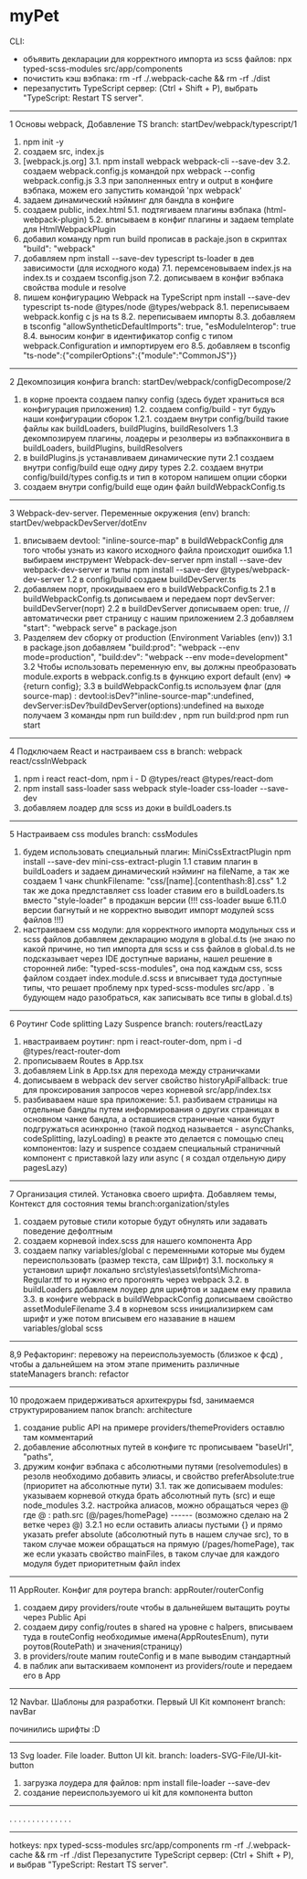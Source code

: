 # myPet

CLI:

- объявить декларации для корректного импорта из scss файлов: npx typed-scss-modules src/app/components
- почистить кэш вэбпака: rm -rf ./.webpack-cache && rm -rf ./dist
- перезапустить TypeScript сервер: (Ctrl + Shift + P), выбрать "TypeScript: Restart TS server".

---

1 Основы webpack, Добавление TS branch: startDev/webpack/typescript/1

1. npm init -y
2. создаем src, index.js
3. [webpack.js.org]
   3.1. npm install webpack webpack-cli --save-dev
   3.2. создаем webpack.config.js командой npx webpack --config webpack.config.js
   3.3 при заполненных entry и output в конфиге вэбпака, можем его запустить командой 'npx webpack'
4. задаем динамический нэйминг для бандла в конфиге
5. создаем public, index.html
   5.1. подтягиваем плагины вэбпака (html-webpack-plugin)
   5.2. вписываем в конфиг плагины и задаем template для HtmlWebpackPlugin
6. добавил команду npm run build прописав в packaje.json в скриптах "build": "webpack"
7. добавляем npm install --save-dev typescript ts-loader в дев зависимости (для исходного кода)
   7.1. перемсеновываем index.js на index.ts и создаем tsconfig.json
   7.2. дописываем в конфиг вэбпака свойства module и resolve
8. пишем конфигурацию Webpack на TypeScript npm install --save-dev typescript ts-node @types/node @types/webpack
   8.1. переписываем webpack.konfig с js на ts
   8.2. переписываем импорты
   8.3. добавляем в tsconfig "allowSyntheticDefaultImports": true, "esModuleInterop": true
   8.4. выносим конфиг в идентификатор config с типом webpack.Configuration и импортируем его
   8.5. добавляем в tsconfig "ts-node":{"compilerOptions":{"module":"CommonJS"}}

---

2 Декомпозиция конфига branch: startDev/webpack/configDecompose/2

1. в корне проекта создаем папку config (здесь будет храниться вся конфигурация приложения)
   1.2. создаем config/build - тут будуь наши конфигурации сборок
   1.2.1. создаем внутри config/build такие файлы как buildLoaders, buildPlugins, buildResolvers
   1.3 декомпозируем плагины, лоадеры и резолверы из вэбпакконвига в buildLoaders, buildPlugins, buildResolvers
2. в buildPlugins.js устанавливаем динамические пути
   2.1 создаем внутри config/build еще одну диру types
   2.2. создаем внутри config/build/types config.ts и тип в котором напишем опции сборки
3. создаем внутри config/build еще один файл buildWebpackConfig.ts

---

3 Webpack-dev-server. Переменные окружения (env) branch: startDev/webpackDevServer/dotEnv

1. вписываем devtool: "inline-source-map" в buildWebpackConfig для того чтобы узнать из какого исходного файла происходит ошибка
   1.1 выбираем инструмент Webpack-dev-server npm install --save-dev webpack-dev-server и типы npm install --save-dev @types/webpack-dev-server
   1.2 в config/build создаем buildDevServer.ts
2. добавляем порт, прокидываем его в buildWebpackConfig.ts
   2.1 в buildWebpackConfig.ts дописываем и передаем порт devServer: buildDevServer(порт)
   2.2 в buildDevServer дописываем open: true, //автоматически рвет страницу с нашим приложением
   2.3 добавляем "start": "webpack serve" в package.json
3. Разделяем dev сборку от production (Environment Variables (env))
   3.1 в package.json добавляем "build:prod": "webpack --env mode=production", "build:dev": "webpack --env mode=development"
   3.2 Чтобы использовать переменную env, вы должны преобразовать module.exports в webpack.config.ts в функцию export default (env) => {return config};
   3.3 в buildWebpackConfig.ts используем флаг (для source-map) : devtool:isDev?"inline-source-map":undefined, devServer:isDev?buildDevServer(options):undefined
   на выходе получаем 3 команды npm run build:dev , npm run build:prod npm run start

---

4 Подключаем React и настраиваем css в branch: webpack react/cssInWebpack

1. npm i react react-dom, npm i - D @types/react @types/react-dom
2. npm install sass-loader sass webpack style-loader css-loader --save-dev
3. добавляем лоадер для scss из доки в buildLoaders.ts

---

5 Настраиваем css modules branch: cssModules

1. будем использовать специальный плагин: MiniCssExtractPlugin npm install --save-dev mini-css-extract-plugin
   1.1 ставим плагин в buildLoaders и задаем динамический нэйминг на fileName, а так же создаем 1 чанк chunkFilename: "css/[name].[contenthash:8].css"
   1.2 так же дока предлставляет css loader ставим его в buildLoaders.ts вместо "style-loader" в продакшн версии
   (!!! css-loader выше 6.11.0 версии багнутый и не корректно выводит импорт модулей scss файлов !!!)
2. настраиваем css модули: для корректного импорта модульных css и scss файлов добавляем декларацию модуля в global.d.ts
   (не знаю по какой причине, но тип импорта для scss и css файлов в global.d.ts не подсказывает через IDE доступные варианы,
   нашел решение в сторонней либе: "typed-scss-modules", она под каждым css, scss файлом создает index.module.d.scss и вписывает туда доступные типы, что решает проблему npx typed-scss-modules src/app . `в будующем надо разобраться, как записывать все типы в global.d.ts)

---

6 Роутинг Code splitting Lazy Suspence branch: routers/reactLazy

1. нвастраиваем роутинг: npm i react-router-dom, npm i -d @types/react-router-dom
2. прописываем Routes в App.tsx
3. добавляем Link в App.tsx для перехода между страничками
4. дописываем в webpack dev server свойство historyApiFallback: true для проксирования запросов через корневой src/app/index.tsx
5. разбиваваем наше spa приложение:
   5.1. разбиваем страницы на отдельные бандлы путем информирования о других страницах в основном чанке бандла, а оставшиеся страничные чанки будут подгружаться асинхронно
   (такой подход называется - asyncChanks, codeSplitting, lazyLoading) в реакте это делается с помощью спец компонентов: lazy и suspence
   создаем специальный страничный компонент с приставкой lazy или async ( я создал отдельную диру pagesLazy)

---

7 Организация стилей. Установка своего шрифта. Добавляем темы, Контекст для состояния темы branch:organization/styles

1. создаем рутовые стили которые будут обнулять или задавать поведение дефолтным
2. создаем корневой index.scss для нашего компонента App
3. создаем папку variables/global с переменными которые мы будем переиспользовать (размер текста, сам Шрифт)
   3.1. поскольку я установил шрифт локально src\styles\assets\fonts\Michroma-Regular.ttf то и нужно его прогонять через webpack
   3.2. в buildLoaders добавляем лоудер для шрифтов и задаем ему правила
   3.3. в конфиге webpack в buildWebpackConfig дописываем свойство assetModuleFilename
   3.4 в корневом scss инициализиркем сам шрифт и уже потом вписывем его назавание в нашем variables/global scss

---

8,9 Рефакторинг: перевожу на переиспользуемость (близкое к фсд) , чтобы а дальнейшем на этом этапе применить различные stateManagers branch: refactor

---

10 продожаем придерживаться архитекруры fsd, занимаемся структурированием папок branch: architecture

1. создание public API на примере providers/themeProviders оставлю там комментарий
2. добавление абсолютных путей в конфиге тс прописываем "baseUrl", "paths",
3. дружим конфиг вэбпака с абсолютными путями (resolvemodules) в резолв необходимо добавить элиасы, и свойство preferAbsolute:true (приоритет на абсолютные пути)
   3.1. так же дописываем modules: указываем корневой откуда брать абсолютный путь (src) и еще node_modules
   3.2. настройка алиасов, можно обращаться через @ где @ : path.src (@/pages/homePage) ------ (возможно сделаю на 2 ветке через @)
   3.2.1 но если оставить алиасы пустыми {} и прямо указать prefer absolute (абсолютный путь в нашем случае src), то в таком случае можеи обращаться на прямую (/pages/homePage), так же если указать свойство mainFiles, в таком случае для каждого модуля будет приоритетным файл index

---

11 AppRouter. Конфиг для роутера branch: appRouter/routerConfig

1. coздаем диру providers/route чтобы в дальнейшем вытащить роуты через Public Api
2. создаем диру config/routes в shared на уровне с halpers, вписываем туда в routeConfig необходимые имена(AppRoutesEnum), пути роутов(RoutePath) и значения(страницу)
3. в providers/route мапим routeConfig и в мапе выводим стандартный <Route/>
4. в паблик апи вытаскиваем компонент из providers/route и передаем его в App

---

12 Navbar. Шаблоны для разработки. Первый UI Kit компонент branch: navBar

починились шрифты :D

---

13 Svg loader. File loader. Button UI kit. branch: loaders-SVG-File/UI-kit-button

1. загрузка лоудера для файлов: npm install file-loader --save-dev
2. создание переиспользуемого ui kit для компонента button

---

.
.
.
.
.
.
.
.
.
.
.
.
.
.

---

hotkeys:
npx typed-scss-modules src/app/components
rm -rf ./.webpack-cache && rm -rf ./dist
Перезапустите TypeScript сервер: (Ctrl + Shift + P), и выбрав "TypeScript: Restart TS server".
